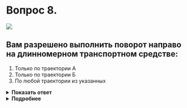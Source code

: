 # Вопрос 8.

![](https://s.drom.ru/i24228/pdd/tickets/2016/1543885159.jpg)

## Вам разрешено выполнить поворот направо на длинномерном транспортном средстве:

1. Только по траектории А
2. Только по траектории Б
3. По любой траектории из указанных

<details>
<summary><b>Показать ответ</b></summary>
Правильный ответ: 1
</details>
<details>
<summary><b>Подробнее</b></summary>
Если ТС из-за своих габаритов или по другим причинам не может выполнить поворот из крайнего положения не нарушая пункт 8.5 ПДД, допускается отступать от этих требований. В этом случае поворот также должен осуществляться таким образом, чтобы при выезде с пересечения проезжих частей, ТС не оказалось на стороне встречного движения.
(Пункты 8.6, 8.7 ПДД)
</details>